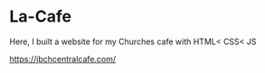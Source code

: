 # La-Cafe
Here, I built a website for my Churches cafe with HTML&lt; CSS&lt; JS

https://jbchcentralcafe.com/

